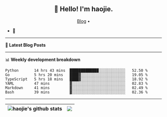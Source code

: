 <h2 align="center">👋 Hello! I'm haojie.</h2>
<p align="center">
  <a href="https://aoyouer.com">Blog</a> •
</p>


- 🔭 


-------

**📝 Latest Blog Posts**


-------

📊 **Weekly development breakdown**
<!--START_SECTION:waka-->

```text
Python       14 hrs 43 mins  █████████████░░░░░░░░░░░░   52.50 %
Go           5 hrs 20 mins   ████▓░░░░░░░░░░░░░░░░░░░░   19.05 %
TypeScript   5 hrs 18 mins   ████▓░░░░░░░░░░░░░░░░░░░░   18.92 %
YAML         47 mins         ▓░░░░░░░░░░░░░░░░░░░░░░░░   02.83 %
Markdown     41 mins         ▓░░░░░░░░░░░░░░░░░░░░░░░░   02.49 %
Bash         39 mins         ▓░░░░░░░░░░░░░░░░░░░░░░░░   02.36 %
```

<!--END_SECTION:waka-->

-------



| <img align="center" src="https://github-readme-stats.vercel.app/api?username=haojie06&show_icons=true&theme=graywhite&show_icons=true&count_private=true&include_all_commits=true&hide_border=true" alt="haojie's github stats" /> | <img align="center" src="https://github-readme-stats.vercel.app/api/top-langs/?username=haojie06&layout=compact&theme=graywhite&hide_border=true&hide=css,html" /> |
| ------------- | ------------- |


